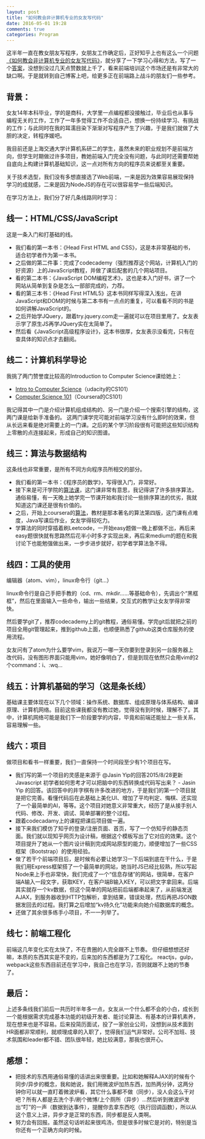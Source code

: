 ```yaml
---
layout: post
title: "如何教会非计算机专业的女友写代码"
date: 2016-05-01 19:28
comments: true
categories: Program
---
```


这半年一直在教女朋友写程序，女朋友工作确定后，正好知乎上也有这么一个问题[《如何教会非计算机专业的女友写代码》](https://www.zhihu.com/question/34915410)，就分享了一下学习心得和方法，写了一个[答案](https://www.zhihu.com/question/34915410/answer/95860877)，没想到没过几天点赞数就上千了，看来前端培训这个市场还是有非常大的缺口啊。于是就转到自己博客上吧，给更多正在前端路上战斗的朋友们一些参考。

## 背景：

女友14年本科毕业，学的是商科，大学里一点编程都没接触过，毕业后也从事与编程无关的工作，工作了一年多觉得工作不合适自己，想换一份持续学习、有挑战的工作；与此同时在我的耳濡目染下渐渐对写程序产生了兴趣，于是我们就做了大胆的决定，转程序媛吧。

我目前还是上海交通大学计算机系研二的学生，虽然未来的职业规划不是前端方向，但学生时期做过许多项目，教她前端入门完全没有问题，与此同时还需要帮她自底向上构建计算机基础知识，这一点对所有方向的程序员来说都至关重要。

关于技术选型，我们没有多想直接选了Web前端，一来是因为效果容易展现保持学习的成就感，二来是因为NodeJS的存在可以很容易学一些后端知识。

在学习方法上，我们分了好几条线路同时学习：

## 线一：HTML/CSS/JavaScript

这是一条入门和打基础的线。

* 我们看的第一本书：《Head First HTML and CSS》，这是本非常基础的书，适合初学者作为第一本书。
* 之后做的第二件事：完成了codecademy（强烈推荐这个网站，计算机入门的好资源）上的JavaScript教程，并做了课后配套的几个网站项目。
* 看的第二本书：《JavaScript DOM编程艺术》，这也是本入门好书，讲了一个网站从简单到复杂是怎么一部部完成的，力荐。
* 看的第三本书：《Head First HTML5》这本书同样写得深入浅出，在讲JavaScript和DOM的时候与第二本书有一点点的重复，可以看看不同的书是如何讲解JavaScript的。
* 之后开始学JQuery，跟着try.jquery.com走一遍就可以在项目里用了。女友表示学了原生JS再学JQuery实在太简单了。
* 然后看《JavaScript高级程序设计》，这本书很厚，女友表示没看完，只有在查具体的知识点才去翻阅。

## 线二：计算机科学导论

我挑了两门赞誉度比较高的Introduction to Computer Science课给她上：

* [Intro to Computer Science](https://www.udacity.com/course/intro-to-computer-science--cs101)（udacity的CS101）
* [Computer Science 101](https://www.coursera.org/course/cs101)（Coursera的CS101）

我记得其中一门是介绍计算机组成结构的、另一门是介绍一个搜索引擎的结构，这两门课是给新手准备的。
这两门课学完可能对前端学习没有什么即时的效果，但从长远来看是绝对需要上的一门课。之后的某个学习阶段很有可能把这些知识结构上零散的点连接起来，形成自己的知识图谱。

## 线三：算法与数据结构

这条线也非常重要，是所有不同方向程序员所相交的部分。

* 我们看的第一本书：《程序员的数学》，写得很入门，非常好。
* 接下来是可汗学院的[算法课](https://www.khanacademy.org/computing/computer-science/algorithms)，这门课非常有意思，我记得讲了许多排序算法，通俗易懂，有一天晚上她学完一节课开始和我讨论一些排序算法的优劣，我就知道这门课还是很有价值的。
* 之后，开始上coursera的[算法](https://www.coursera.org/course/algs4partI)，教材是那本著名的算法第四版，这门课有点难度，Java写课后作业，女友学得较吃力。
* 学算法的同时穿插着刷Leetcode，一开始easy题做一晚上都做不出，再后来easy题很快就有思路然后花半小时多才实现出来，再后来medium的题在和我讨论下也能勉强做出来，一步步进步就好，初学者学算法急不得。

## 线四：工具的使用

编辑器（atom、vim），linux命令行（git...）

linux命令行是自己手把手教的（cd、rm、mkdir......等基础命令），先调出个“黑框框”，然后在里面输入一些命令，输出一些结果，交互式的教学让女友学得非常快。

然后要学git了，推荐codecademy上的git教程，通俗易懂。学完git后就把之前的项目全用git管理起来，推到github上面，也顺便熟悉了github这类仓库服务的使用流程。

女友问有了atom为什么要学vim，我说万一哪一天你要到登录到另一台服务器上改代码，没有图形界面只能用vim，她好像明白了，但是到现在依然只会用vim的2个command：i、:wq...

## 线五：计算机基础的学习（这是条长线）

基础课主要体现在以下几个领域：操作系统、数据库、组成原理与体系结构、编译原理、计算机网络。目前这些课我都没有教过她，觉得没有到时候，理解不了。其中，计算机网络可能是我们下一阶段要学的内容，毕竟和前端还能扯上一些关系，容易理解一些。

## 线六：项目

做项目和看书一样重要，我们一直保持一个时间段至少有1个项目在写。

* 我们写的第一个项目的灵感是来源于 @Jasin Yip的回答2015/8/28更新 Javascript 初学者如何思考才可以把脑中的东西转换成代码写出来？ - Jasin Yip 的回答。该回答中的井字棋有许多改进的地方，于是我们的第一个项目就是把它完善。看懂代码后在此基础上美化UI、增加了平均判定、悔棋、还实现了一个最简单的AI，等等。这个项目对她意义非常重大，经历了是从接手别人代码、修改、开发、调试、简单部署的整个过程。
* 跟着codecadamy上的课程把课后项目做一遍。
* 接下来我们模仿了知乎的登录/注册页面、首页，写了一个仿知乎的静态页面。我们就以现知乎网页为设计稿，根据这个模板写出了它对应的效果。这个项目提升了她从一个图片设计稿到完成网站原型的能力，顺便增加了一些CSS框架（Bootstrap）的使用经验。
* 做了若干个前端项目后，是时候有必要让她学习一下后端到底在干什么，于是我们用Express框架搭了一个最简单的网站，她当时JS已经比较熟，所以写起Node来上手也非常快，我们完成了一个“信息存储”的网站，很简单，在客户端A输入一段文字，获取KEY，在客户端B输入KEY，可以把文字拿回来。后端其实就存一个kv数据，但这个简单的网站把前后端都串起来了，从前端发送AJAX，到服务器收到HTTP包解析，拿到结果，错误处理，然后再把JSON数据发回去的过程。我打算之后增加“kv持久化”功能来向她介绍数据库的概念。
* 还做了其余很多练手小项目，不一一列举了。

## 线七：前端工程化
前端这几年变化实在太快了，不在贵圈的人完全跟不上节奏。
但仔细想想还好嘛，本质的东西其实是不变的，后来加的东西都是为了工程化。
reactjs，gulp，webpack这些东西目前还在学习中，我自己也在学习，否则就跟不上她的节奏了。

## 最后：
上述多条线我们前后一共历时半年多一点，女友从一个什么都不会的小白，成长到一个能根据需求完成基本功能的初级开发者、能讨论算法、有基本的计算机素养，现在想来也是不容易。后来投简历面试，投了一家创业公司，没想到从技术面到HR面都非常顺利，就顺理成章的入职了，觉得我们运气非常好。公司不加班、技术氛围和leader都不错、团队很年轻，她比较满意，那我也很开心。

## 感想：
* 把技术的东西用通俗易懂的话讲出来很重要。比如和她解释AJAX的时候有个同步/异步的概念，我和她说，我们用微波炉加热东西，加热两分钟，这两分钟你可以就一直盯着微波炉看，其它什么事都不做（同步），没人会这么干对吧？所有人都是去洗个手/刷个微博/上个厕所（异步）...然后听到微波炉发出“叮”的一声（数据到达事件），提醒你去拿东西吃（执行回调函数），所以从这个意义上讲，异步才是正常的东西，同步都是反人类啊。
* 努力会有回报。虽然这句话听起来很鸡汤，但是很多时候它是对的，特别是当你还有一个正确方向的时候。
